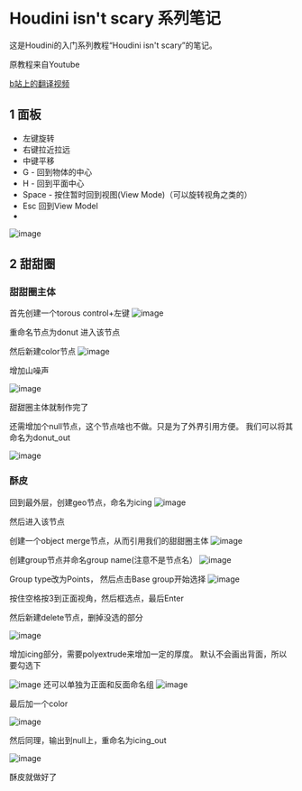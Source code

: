 # Houdini isn't scary 系列笔记

这是Houdini的入门系列教程“Houdini isn't scary”的笔记。

原教程来自Youtube

[b站上的翻译视频](https://www.bilibili.com/video/BV1nt4y1J74v/?spm_id_from=333.337.top_right_bar_window_custom_collection.content.click&vd_source=e15eb8f98a9dde1c9cc874314025b575)

## 1 面板
- 左键旋转
- 右键拉近拉远
- 中键平移
- G - 回到物体的中心
- H - 回到平面中心
- Space - 按住暂时回到视图(View Mode)（可以旋转视角之类的）
- Esc 回到View Model
- 
![image](https://user-images.githubusercontent.com/48758868/198538265-5853c040-989b-4538-9bc9-51b3416ad652.png)

## 2 甜甜圈

### 甜甜圈主体
首先创建一个torous
control+左键
![image](https://user-images.githubusercontent.com/48758868/198548512-a367946b-4b36-40d1-8575-21ac4f3167a7.png)

重命名节点为donut
进入该节点

然后新建color节点
![image](https://user-images.githubusercontent.com/48758868/198549096-596c11a9-1509-4976-83c2-b3d3c17ec9d7.png)

增加山噪声

![image](https://user-images.githubusercontent.com/48758868/198549526-2626617d-15c7-46a6-afad-2bfb52ca9f18.png)

甜甜圈主体就制作完了

还需增加个null节点，这个节点啥也不做。只是为了外界引用方便。
我们可以将其命名为donut_out

![image](https://user-images.githubusercontent.com/48758868/198550054-2317a989-7daf-4396-b9ec-68d5f2f7ebe5.png)

### 酥皮
回到最外层，创建geo节点，命名为icing
![image](https://user-images.githubusercontent.com/48758868/198550411-d5579952-ea0b-4101-915f-56478e63f788.png)

然后进入该节点

创建一个object merge节点，从而引用我们的甜甜圈主体
![image](https://user-images.githubusercontent.com/48758868/198551169-988e5fb8-66dc-483e-a0f1-d2aafc9b3ab2.png)

创建group节点并命名group name(注意不是节点名）
![image](https://user-images.githubusercontent.com/48758868/198552516-febc1ebc-9b83-416d-8ec2-9ab7f78950d9.png)

Group type改为Points，
然后点击Base group开始选择
![image](https://user-images.githubusercontent.com/48758868/198553181-a2e02771-5322-4e69-98b4-d3cab6c5a5d6.png)

按住空格按3到正面视角，然后框选点，最后Enter

然后新建delete节点，删掉没选的部分

![image](https://user-images.githubusercontent.com/48758868/198554968-7c26fc0a-f610-4b83-bd43-413a8e2d35d1.png)


增加icing部分，需要polyextrude来增加一定的厚度。
默认不会画出背面，所以要勾选下

![image](https://user-images.githubusercontent.com/48758868/198555918-85b17883-5585-4691-842c-6544216f025f.png)
还可以单独为正面和反面命名组
![image](https://user-images.githubusercontent.com/48758868/198556378-70bda620-0176-49f1-ba32-bfcb2928b271.png)

最后加一个color

![image](https://user-images.githubusercontent.com/48758868/198556895-f44020a3-284f-42f4-a51e-9d27cd6af49e.png)


然后同理，输出到null上，重命名为icing_out

![image](https://user-images.githubusercontent.com/48758868/198557318-8617ac39-d2de-4b90-9439-f2f635ab4f07.png)

酥皮就做好了
